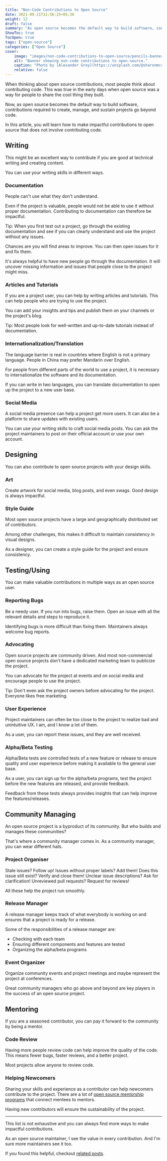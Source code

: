```yaml
---
title: "Non-Code Contributions to Open Source"
date: 2021-09-21T12:56:25+05:30
weight: 12
draft: false
summary: "As open source becomes the default way to build software, contributions required to create, manage, and sustain projects go beyond code. This article teaches you to make non-code contributions."
ShowToc: true
TocOpen: true
tags: ["open-source"]
categories: ["Open Source"]
cover:
    image: "images/non-code-contributions-to-open-source/pencils-banner.jpeg"
    alt: "Banner showing non-code contributions to open-source."
    caption: "Photo by [Alexander Grey](https://unsplash.com/@sharonmccutcheon?utm_source=unsplash&utm_medium=referral&utm_content=creditCopyText) on [Unsplash](https://unsplash.com/s/photos/diversity?utm_source=unsplash&utm_medium=referral&utm_content=creditCopyText)"
    relative: false
---
```


When thinking about open source contributions, most people think about contributing code. This was true in the early days when open source was a way for people to share the cool thing they built.

Now, as open source becomes the default way to build software, contributions required to create, manage, and sustain projects go beyond code.

In this article, you will learn how to make impactful contributions to open source that does not involve contributing code.

## Writing

This might be an excellent way to contribute if you are good at technical writing and creating content.

You can use your writing skills in different ways.

### Documentation

People can't use what they don't understand.

Even if the project is valuable, people would not be able to use it without proper documentation. Contributing to documentation can therefore be impactful.

Tip: When you first test out a project, go through the existing documentation and see if you can clearly understand and use the project without any issues.

Chances are you will find areas to improve. You can then open issues for it and fix them.

It's always helpful to have new people go through the documentation. It will uncover missing information and issues that people close to the project might miss.

### Articles and Tutorials

If you are a project user, you can help by writing articles and tutorials. This can help people who are trying to use the project.

You can add your insights and tips and publish them on your channels or the project's blog.

Tip: Most people look for well-written and up-to-date tutorials instead of documentation.

### Internationalization/Translation

The language barrier is real in countries where English is not a primary language. People in China may prefer Mandarin over English.

For people from different parts of the world to use a project, it is necessary to internationalize the software and its documentation.

If you can write in two languages, you can translate documentation to open up the project to a new user base.

### Social Media

A social media presence can help a project get more users. It can also be a platform to share updates with existing users.

You can use your writing skills to craft social media posts. You can ask the project maintainers to post on their official account or use your own account.

## Designing

You can also contribute to open source projects with your design skills.

### Art

Create artwork for social media, blog posts, and even swags. Good design is always impactful.

### Style Guide

Most open source projects have a large and geographically distributed set of contributors.

Among other challenges, this makes it difficult to maintain consistency in visual designs.

As a designer, you can create a style guide for the project and ensure consistency.

## Testing/Using

You can make valuable contributions in multiple ways as an open source user.

### Reporting Bugs

Be a needy user. If you run into bugs, raise them. Open an issue with all the relevant details and steps to reproduce it.

Identifying bugs is more difficult than fixing them. Maintainers always welcome bug reports.

### Advocating

Open source projects are community driven. And most non-commercial open source projects don't have a dedicated marketing team to publicize the project.

You can advocate for the project at events and on social media and encourage people to use the project.

Tip: Don't even ask the project owners before advocating for the project. Everyone likes free marketing.

### User Experience

Project maintainers can often be too close to the project to realize bad and unintuitive UX. I am, and I know a lot of them.

As a user, you can report these issues, and they are well received.

### Alpha/Beta Testing

Alpha/Beta tests are controlled tests of a new feature or release to ensure quality and user experience before making it available to the general user base.

As a user, you can sign up for the alpha/beta programs, test the project before the new features are released, and provide feedback.

Feedback from these tests always provides insights that can help improve the features/releases.

## Community Managing

An open source project is a byproduct of its community. But who builds and manages these communities?

That's where a community manager comes in. As a community manager, you can wear different hats.

### Project Organiser

Stale issues? Follow up! Issues without proper labels? Add them! Does this issue still exist? Verify and close them! Unclear issue descriptions? Ask for clarification! Unreviewed pull requests? Request for reviews!

All these help the project run smoothly.

### Release Manager

A release manager keeps track of what everybody is working on and ensures that a project is ready for a release.

Some of the responsibilities of a release manager are:

-   Checking with each team
-   Ensuring different components and features are tested
-   Organizing the alpha/beta programs

### Event Organizer

Organize community events and project meetings and maybe represent the project at conferences.

Great community managers who go above and beyond are key players in the success of an open source project.

## Mentoring

If you are a seasoned contributor, you can pay it forward to the community by being a mentor.

### Code Review

Having more people review code can help improve the quality of the code. This means fewer bugs, faster reviews, and a better project.

Most projects allow anyone to review code.

### Helping Newcomers

Sharing your skills and experience as a contributor can help newcomers contribute to the project. There are a lot of [open source mentorship programs](/posts/open-source-internship-programs/) that connect mentees to mentors.

Having new contributors will ensure the sustainability of the project.

---

This list is not exhaustive and you can always find more ways to make impactful contributions.

As an open source maintainer, I see the value in every contribution. And I'm sure more maintainers see it too.

If you found this helpful, checkout [related posts](/categories/open-source/).
